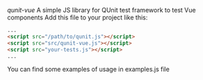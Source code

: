 *qunit-vue*
A simple JS library for QUnit test framework to test Vue components
Add this file to your project like this: 
```html
...
<script src="/path/to/qunit.js"></script>
<script src="src/qunit-vue.js"></script>
<script src="your-tests.js"></script>
...
```
You can find some examples of usage in examples.js file
